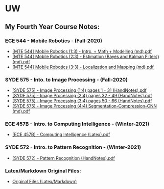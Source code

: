 # UW

## My Fourth Year Course Notes:

### ECE 544 - Mobile Robotics - (Fall-2020)

-  [[MTE 544] Mobile Robotics (1:3) - Intro. + Math + Modelling (md).pdf](https://github.com/JXproject/JX__notes_public/blob/master/UW%20Course%20Notes/%5BMTE%20544%5D%20Mobile%20Robotics%20(1:3)%20-%20Intro.%20%2B%20Math%20%2B%20Modelling%20(md).pdf)
-  [[MTE 544] Mobile Robotics (2:3) - Estimation (Bayes and Kalman Filters) (md).pdf](https://github.com/JXproject/JX__notes_public/blob/master/UW%20Course%20Notes/%5BMTE%20544%5D%20Mobile%20Robotics%20(2:3)%20-%20Estimation%20(Bayes%20and%20Kalman%20Filters)%20(md).pdf) 
-  [[MTE 544] Mobile Robotics (3:3) - Localization and Mapping (md).pdf](https://github.com/JXproject/JX__notes_public/blob/master/UW%20Course%20Notes/%5BMTE%20544%5D%20Mobile%20Robotics%20(3:3)%20-%20Localization%20and%20Mapping%20(md).pdf) 

### SYDE 575 - Into. to Image Processing - (Fall-2020)

- [[SYDE 575] - Image Processing (1:4) pages 1 - 31  (HandNotes).pdf](https://github.com/JXproject/JX__notes_public/blob/master/UW%20Course%20Notes/%5BSYDE%20575%5D%20-%20Image%20Processing%20(1:4)%20pages%201%20-%2031%20%20(HandNotes).pdf) 
-  [[SYDE 575] - Image Processing (2:4) pages 32 - 49  (HandNotes).pdf](https://github.com/JXproject/JX__notes_public/blob/master/UW%20Course%20Notes/%5BSYDE%20575%5D%20-%20Image%20Processing%20(2:4)%20pages%2032%20-%2049%20%20(HandNotes).pdf)
-  [[SYDE 575] - Image Processing (3:4) pages 50 - 66 (HandNotes).pdf](https://github.com/JXproject/JX__notes_public/blob/master/UW%20Course%20Notes/%5BSYDE%20575%5D%20-%20Image%20Processing%20(3:4)%20pages%2050%20-%2066%20(HandNotes).pdf)
-  [[SYDE 575] - Image Processing (4:4) Segmentation-Compression-CNN (md).pdf](https://github.com/JXproject/JX__notes_public/blob/master/UW%20Course%20Notes/%5BSYDE%20575%5D%20-%20Image%20Processing%20(4:4)%20Segmentation-Compression-CNN%20(md).pdf) 

### ECE 457B - Intro. to Computing Intelligence - (Winter-2021)

-  [[ECE 457B] - Computing Intelligence  (Latex).pdf](https://github.com/JXproject/JX__notes_public/blob/master/UW%20Course%20Notes/%5BECE%20457B%5D%20-%20Computing%20Intelligence%20%20(Latex).pdf) 

### SYDE 572 - Intro. to Pattern Recognition - (Winter-2021)

-  [[SYDE 572] - Pattern Recognition (HandNotes).pdf](https://github.com/JXproject/JX__notes_public/blob/master/UW%20Course%20Notes/%5BSYDE%20572%5D%20-%20Pattern%20Recognition%20(HandNotes).pdf) 


### Latex/Markdown Original Files:
-  [Original Files (Latex/Markdown)](https://github.com/JXproject/JX__notes_public/tree/master/UW%20Course%20Notes/Original_Files)
